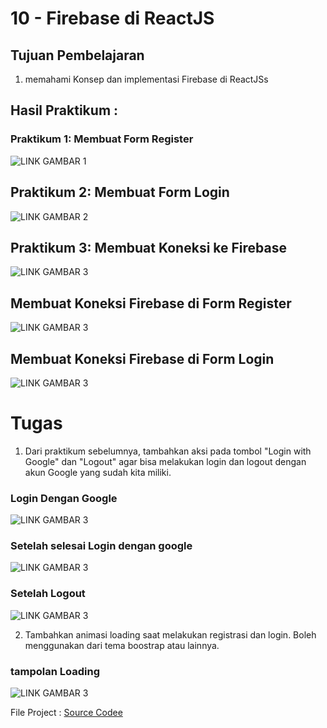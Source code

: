 # 10 - Firebase di ReactJS

## Tujuan Pembelajaran

1. memahami Konsep dan implementasi Firebase di ReactJSs

## Hasil Praktikum :

### Praktikum 1: Membuat Form Register
![LINK GAMBAR 1](img/praktikum1.jpg)

## Praktikum 2: Membuat Form Login
![LINK GAMBAR 2](img/praktikum2.jpg)

## Praktikum 3: Membuat Koneksi ke Firebase
![LINK GAMBAR 3](img/praktikum3_1.jpg)

## Membuat Koneksi Firebase di Form Register
![LINK GAMBAR 3](img/praktikum3_2.jpg)

## Membuat Koneksi Firebase di Form Login
![LINK GAMBAR 3](img/praktikum3_3.jpg)

# Tugas
1. Dari praktikum sebelumnya, tambahkan aksi pada tombol "Login with Google" dan "Logout" agar bisa melakukan login dan logout dengan akun Google yang sudah kita miliki.
### Login Dengan Google
![LINK GAMBAR 3](img/tugas1.jpg)

### Setelah selesai Login dengan google
![LINK GAMBAR 3](img/tugas1_2.jpg)

### Setelah Logout 
![LINK GAMBAR 3](img/tugas1_3.jpg)

2. Tambahkan animasi loading saat melakukan registrasi dan login. Boleh menggunakan dari tema boostrap atau lainnya.

### tampolan Loading
![LINK GAMBAR 3](img/tugas2.jpg)

File Project : [Source Codee](../../src/10_Firebase_di_ReactJS/src)
